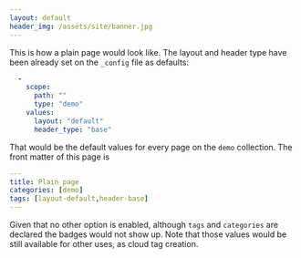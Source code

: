 ```yaml
---
layout: default
header_img: /assets/site/banner.jpg
---
```


This is how a plain page would look like. The layout and header type have been already set on the `_config` file as defaults:

```yaml
  -
    scope:
      path: ""
      type: "demo"
    values:
      layout: "default"
      header_type: "base"
```

That would be the default values for every page on the `demo` collection. The front matter of this page is 

```yaml
---
title: Plain page
categories: [demo]
tags: [layout-default,header-base]
---
```

Given that no other option is enabled, although `tags` and `categories` are declared the badges would not show up. Note that those values would be still available for other uses, as cloud tag creation.
